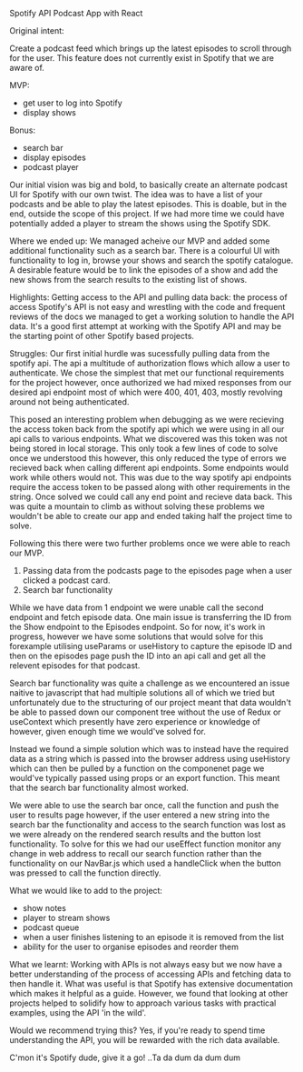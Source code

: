 Spotify API Podcast App with React

Original intent:

Create a podcast feed which brings up the latest episodes to scroll through for the user. This feature does not currently exist in Spotify that we are aware of.

MVP:

- get user to log into Spotify
- display shows

Bonus:

- search bar
- display episodes
- podcast player

Our initial vision was big and bold, to basically create an alternate podcast UI for Spotify with our own twist. The idea was to have a list of your podcasts and be able to play the latest episodes. This is doable, but in the end, outside the scope of this project. If we had more time we could have potentially added a player to stream the shows using the Spotify SDK.

Where we ended up:
We managed acheive our MVP and added some additional functionality such as a search bar.
There is a colourful UI with functionality to log in, browse your shows and search the spotify catalogue. A desirable feature would be to link the episodes of a show and add the new shows from the search results to the existing list of shows.

Highlights: Getting access to the API and pulling data back: the process of access Spotify's API is not easy and wrestling with the code and frequent reviews of the docs we managed to get a working solution to handle the API data. It's a good first attempt at working with the Spotify API and may be the starting point of other Spotify based projects.

Struggles: Our first initial hurdle was sucessfully pulling data from the spotify api. The api a multitude of authorization flows which allow a user to authenticate. We chose the simplest that met our functional requirements for the project however, once authorized we had mixed responses from our desired api endpoint most of which were 400, 401, 403, mostly revolving around not being authenticated.

This posed an interesting problem when debugging as we were recieving the access token back from the spotify api which we were using in all our api calls to various endpoints. What we discovered was this token was not being stored in local storage. This only took a few lines of code to solve once we understood this however, this only reduced the type of errors we recieved back when calling different api endpoints. Some endpoints would work while others would not. This was due to the way spotify api endpoints require the access token to be passed along with other requirements in the string. Once solved we could call any end point and recieve data back. This was quite a mountain to climb as without solving these problems we wouldn't be able to create our app and ended taking half the project time to solve.

Following this there were two further problems once we were able to reach our MVP.

1. Passing data from the podcasts page to the episodes page when a user clicked a podcast card.
2. Search bar functionality

While we have data from 1 endpoint we were unable call the second endpoint and fetch episode data. One main issue is transferring the ID from the Show endpoint to the Episodes endpoint. So for now, it's work in progress, however we have some solutions that would solve for this forexample utilising useParams or useHistory to capture the episode ID and then on the episodes page push the ID into an api call and get all the relevent episodes for that podcast.

Search bar functionality was quite a challenge as we encountered an issue naitive to javascript that had multiple solutions all of which we tried but unfortunately due to the structuring of our project meant that data wouldn't be able to passed down our component tree without the use of Redux or useContext which presently have zero experience or knowledge of however, given enough time we would've solved for.

Instead we found a simple solution which was to instead have the required data as a string which is passed into the browser address using useHistory which can then be pulled by a function on the componenet page we would've typically passed using props or an export function. This meant that the search bar functionality almost worked.

We were able to use the search bar once, call the function and push the user to results page however, if the user entered a new string into the search bar the functionality and access to the search function was lost as we were already on the rendered search results and the button lost functionality. To solve for this we had our useEffect function monitor any change in web address to recall our search function rather than the functionality on our NavBar.js which used a handleClick when the button was pressed to call the function directly.

What we would like to add to the project:

- show notes
- player to stream shows
- podcast queue
- when a user finishes listening to an episode it is removed from the list
- ability for the user to organise episodes and reorder them

What we learnt:
Working with APIs is not always easy but we now have a better understanding of the process of accessing APIs and fetching data to then handle it. What was useful is that Spotify has extensive documentation which makes it helpful as a guide. However, we found that looking at other projects helped to solidify how to approach various tasks with practical examples, using the API 'in the wild'.

Would we recommend trying this?
Yes, if you're ready to spend time understanding the API, you will be rewarded with the rich data available.

C'mon it's Spotify dude, give it a go!
..Ta da dum da dum dum
